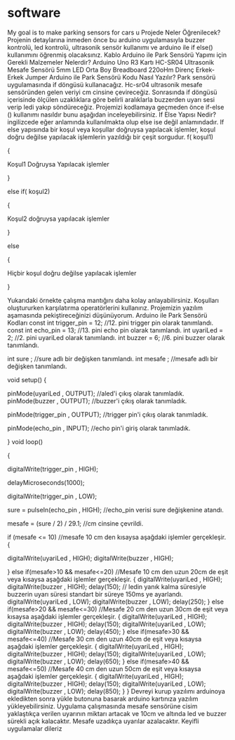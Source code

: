 # software
My goal is to make parking sensors for cars
u Projede Neler Öğrenilecek?
Projenin detaylarına inmeden önce bu arduino uygulamasıyla buzzer kontrolü, led kontrolü, ultrasonik sensör kullanımı ve arduino ile if else() kullanımını öğrenmiş olacaksınız.
Kablo Arduino ile Park Sensörü Yapımı için Gerekli Malzemeler Nelerdir?
Arduino Uno R3 Kartı
HC-SR04 Ultrasonik Mesafe Sensörü
5mm LED
Orta Boy Breadboard
220oHm Direnç
Erkek-Erkek Jumper
Arduino ile Park Sensörü Kodu Nasıl Yazılır?
Park sensörü uygulamasında if döngüsü kullanacağız. Hc-sr04 ultrasonik mesafe sensöründen gelen veriyi cm cinsine çevireceğiz. Sonrasında if döngüsü içerisinde ölçülen uzaklıklara göre belirli aralıklarla buzzerden uyarı sesi verip ledi yakıp söndüreceğiz. Projemizi kodlamaya geçmeden önce if-else () kullanımı nasıldır bunu aşağıdan inceleyebilirsiniz.
If Else Yapısı Nedir? 
ingilizcede eğer anlamında kullanılmakta olup else ise değil anlamındadır. If else yapısında bir koşul  veya koşullar doğruysa yapılacak işlemler, koşul doğru değilse yapılacak işlemlerin yazıldığı bir çeşit sorgudur.
f( koşul1)

{

Koşul1 Doğruysa Yapılacak işlemler

}

else if( koşul2)

{

Koşul2 doğruysa yapılacak işlemler

}

else 

{

Hiçbir koşul doğru değilse yapılacak işlemler

}

Yukarıdaki örnekte çalışma mantığını daha kolay anlayabilirsiniz. Koşulları oluştururken karşılatırma operatörlerini kullanırız. Projemizin yazılım aşamasında pekiştireceğinizi düşünüyorum.
Arduino ile Park Sensörü Kodları
const int trigger_pin = 12; //12. pini trigger pin olarak tanımlandı.
const int echo_pin = 13; //13. pini echo pin olarak tanımlandı.
int uyariLed = 2; //2. pini uyariLed olarak tanımlandı.
int buzzer = 6; //6. pini buzzer olarak tanımlandı.

int sure ; //sure adlı bir değişken tanımlandı.
int mesafe ; //mesafe adlı bir değişken tanımlandı.

void setup() {

pinMode(uyariLed , OUTPUT); //aled'i çıkış olarak tanımladık.
pinMode(buzzer , OUTPUT); //buzzer'i çıkış olarak tanımladık.

pinMode(trigger_pin , OUTPUT); //trigger pin'i çıkış olarak tanımladık.

pinMode(echo_pin , INPUT); //echo pin'i giriş olarak tanımladık.

}
void loop()

{

digitalWrite(trigger_pin , HIGH);

delayMicroseconds(1000);

digitalWrite(trigger_pin , LOW);

sure = pulseIn(echo_pin , HIGH); //echo_pin verisi sure değişkenine atandı.

mesafe = (sure / 2) / 29.1; //cm cinsine çevrildi.


if (mesafe <= 10) //mesafe 10 cm den kısaysa aşağdaki işlemler gerçekleşir.
{

digitalWrite(uyariLed , HIGH);
digitalWrite(buzzer , HIGH);

}
else if(mesafe>10 && mesafe<=20) //Mesafe 10 cm den uzun 20cm de eşit veya kısaysa aşağdaki işlemler gerçekleşir.
{
digitalWrite(uyariLed , HIGH);
digitalWrite(buzzer , HIGH);
delay(150); // ledin yanık kalma süresiyle buzzerin uyarı süresi standart bir süreye 150ms ye ayarlandı.
digitalWrite(uyariLed , LOW);
digitalWrite(buzzer , LOW);
delay(250);
}
else if(mesafe>20 && mesafe<=30) //Mesafe 20 cm den uzun 30cm de eşit veya kısaysa aşağdaki işlemler gerçekleşir.
{
digitalWrite(uyariLed , HIGH);
digitalWrite(buzzer , HIGH);
delay(150);
digitalWrite(uyariLed , LOW);
digitalWrite(buzzer , LOW);
delay(450);
}
else if(mesafe>30 && mesafe<=40) //Mesafe 30 cm den uzun 40cm de eşit veya kısaysa aşağdaki işlemler gerçekleşir.
{
digitalWrite(uyariLed , HIGH);
digitalWrite(buzzer , HIGH);
delay(150);
digitalWrite(uyariLed , LOW);
digitalWrite(buzzer , LOW);
delay(650);
}
else if(mesafe>40 && mesafe<=50) //Mesafe 40 cm den uzun 50cm de eşit veya kısaysa aşağdaki işlemler gerçekleşir.
{
digitalWrite(uyariLed , HIGH);
digitalWrite(buzzer , HIGH);
delay(150);
digitalWrite(uyariLed , LOW);
digitalWrite(buzzer , LOW);
delay(850);
}
}
Devreyi kurup yazılımı arduinoya ekledikten sonra yükle butonuna basarak arduino kartınıza yazılım yükleyebilirsiniz. 
Uygulama çalışmasında mesafe sensörüne cisim yaklaştıkça verilen uyarının miktarı artacak ve 10cm ve altında led ve buzzer sürekli açık kalacaktır. Mesafe uzadıkça uyarılar azalacaktır. Keyifli uygulamalar dileriz
